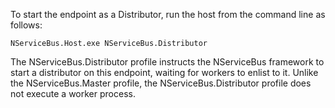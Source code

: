 To start the endpoint as a Distributor, run the host from the command line as follows:

```dos
NServiceBus.Host.exe NServiceBus.Distributor
```

The NServiceBus.Distributor profile instructs the NServiceBus framework to start a distributor on this endpoint, waiting for workers to enlist to it. Unlike the NServiceBus.Master profile, the NServiceBus.Distributor profile does not execute a worker process.
